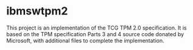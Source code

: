 # ibmswtpm2
This project is an implementation of the TCG TPM 2.0 specification. It is based on the TPM specification Parts 3 and 4 source code donated by Microsoft, with additional files to complete the implementation.
